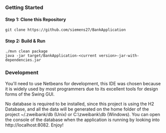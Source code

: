 ### Getting Started
#### Step 1: Clone this Repository
`git clone https://github.com/siemens27/BankApplication` 
#### Step 2: Build & Run
```shell
./mvn clean package
java -jar target/BankApplication-<current version>-jar-with-dependencies.jar
```

### Development
You'll need to use Netbeans for development, this IDE was chosen because it is widely used by most programmers due to its excellent tools for design forms of the Swing GUI.

No database is required to be installed, since this project is using the H2 Database, and all the data will be generated on the home folder of the project ~/.zweibank/db (Unix) or C:\\zweibank\\db (Windows). You can open the console of the database when the application is running by looking into http://localhost:8082.
Enjoy!
